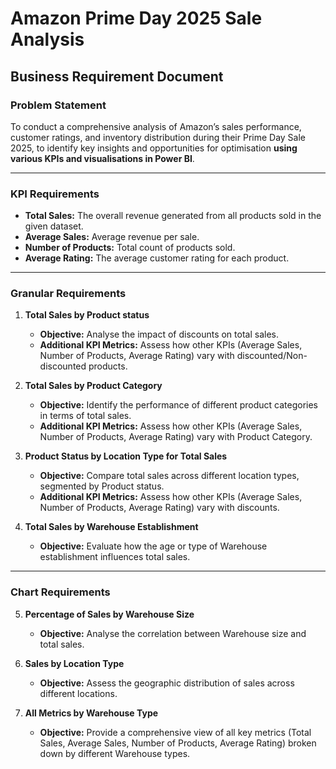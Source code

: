 # Amazon Prime Day 2025 Sale Analysis

## Business Requirement Document

### Problem Statement
To conduct a comprehensive analysis of Amazon’s sales performance, customer ratings, and inventory distribution during their Prime Day Sale 2025, to identify key insights and opportunities for optimisation **using various KPIs and visualisations in Power BI**.

---

### KPI Requirements
- **Total Sales:** The overall revenue generated from all products sold in the given dataset.
- **Average Sales:** Average revenue per sale.
- **Number of Products:** Total count of products sold.
- **Average Rating:** The average customer rating for each product.

---

### Granular Requirements

1.  **Total Sales by Product status**
    *   **Objective:** Analyse the impact of discounts on total sales.
    *   **Additional KPI Metrics:** Assess how other KPIs (Average Sales, Number of Products, Average Rating) vary with discounted/Non-discounted products.

2.  **Total Sales by Product Category**
    *   **Objective:** Identify the performance of different product categories in terms of total sales.
    *   **Additional KPI Metrics:** Assess how other KPIs (Average Sales, Number of Products, Average Rating) vary with Product Category.

3.  **Product Status by Location Type for Total Sales**
    *   **Objective:** Compare total sales across different location types, segmented by Product status.
    *   **Additional KPI Metrics:** Assess how other KPIs (Average Sales, Number of Products, Average Rating) vary with discounts.

4.  **Total Sales by Warehouse Establishment**
    *   **Objective:** Evaluate how the age or type of Warehouse establishment influences total sales.

---

### Chart Requirements

5.  **Percentage of Sales by Warehouse Size**
    *   **Objective:** Analyse the correlation between Warehouse size and total sales.

6.  **Sales by Location Type**
    *   **Objective:** Assess the geographic distribution of sales across different locations.

7.  **All Metrics by Warehouse Type**
    *   **Objective:** Provide a comprehensive view of all key metrics (Total Sales, Average Sales, Number of Products, Average Rating) broken down by different Warehouse types.

